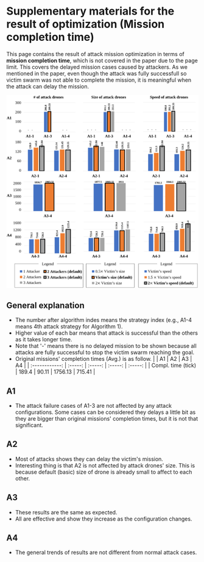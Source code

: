 # Supplementary materials for the result of optimization (Mission completion time)

This page contains the result of attack mission optimization in terms of **mission completion time**, which is not covered in the paper due to the page limit.
This covers the delayed mission cases caused by attackers. As we mentioned in the paper, even though the attack was fully successfull so victim swarm was not able to complete the mission, it is meaningful when the attack can delay the mission.

![](https://github.com/adswarm/src/blob/main/Supplementary_optimization/graph/opti_comp_time.PNG)

## General explanation

- The number after algorithm indes means the strategy index (e.g., A1-4 means 4th attack strategy for Algorithm 1).
- Higher value of each bar means that attack is successful than the others as it takes longer time.
- Note that '-' means there is no delayed mission to be shown because all attacks are fully successful to stop the victim swarm reaching the goal.
- Original missions' completion times (Avg.) is as follow.
  | | A1 | A2 | A3 | A4 |
  | :------------: | :-----: | :-----: | :-----: | :-----: |
  | Compl. time (tick) | 189.4 | 90.11 | 1756.13 | 715.41 |

## A1

- The attack failure cases of A1-3 are not affected by any attack configurations.
  Some cases can be considered they delays a little bit as they are bigger than original missions' completion times, but it is not that significant.

## A2

- Most of attacks shows they can delay the victim's mission.
- Interesting thing is that A2 is not affected by attack drones' size. This is because default (basic) size of drone is already small to affect to each other.

## A3

- These results are the same as expected.
- All are effective and show they increase as the configuration changes.

## A4

- The general trends of results are not different from normal attack cases.
